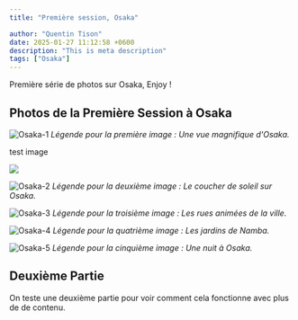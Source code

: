 ```yaml
---
title: "Première session, Osaka"

author: "Quentin Tison"
date: 2025-01-27 11:12:58 +0600
description: "This is meta description"
tags: ["Osaka"]
---
```


<!-- Excerpt Start -->
Première série de photos sur Osaka, Enjoy !
<br> <!--more-->
<!-- Excerpt End -->

## Photos de la Première Session à Osaka

![Osaka-1](/assets/images/post/osaka/osaka-post-1.jpg)
_Légende pour la première image : Une vue magnifique d'Osaka._

test image
<p><img src="/assets/images/post/osaka/osaka-post-10.jpg" />

![Osaka-2](/assets/images/post/osaka/osaka-post-2.jpg)
_Légende pour la deuxième image : Le coucher de soleil sur Osaka._

![Osaka-3](/assets/images/post/osaka/osaka-post-3.jpg)
_Légende pour la troisième image : Les rues animées de la ville._

![Osaka-4](/assets/images/post/osaka/osaka-post-4.jpg)
_Légende pour la quatrième image : Les jardins de Namba._

![Osaka-5](/assets/images/post/osaka/osaka-post-5.jpg)
_Légende pour la cinquième image : Une nuit à Osaka._

## Deuxième Partie

On teste une deuxième partie pour voir comment cela fonctionne avec plus de de contenu.
